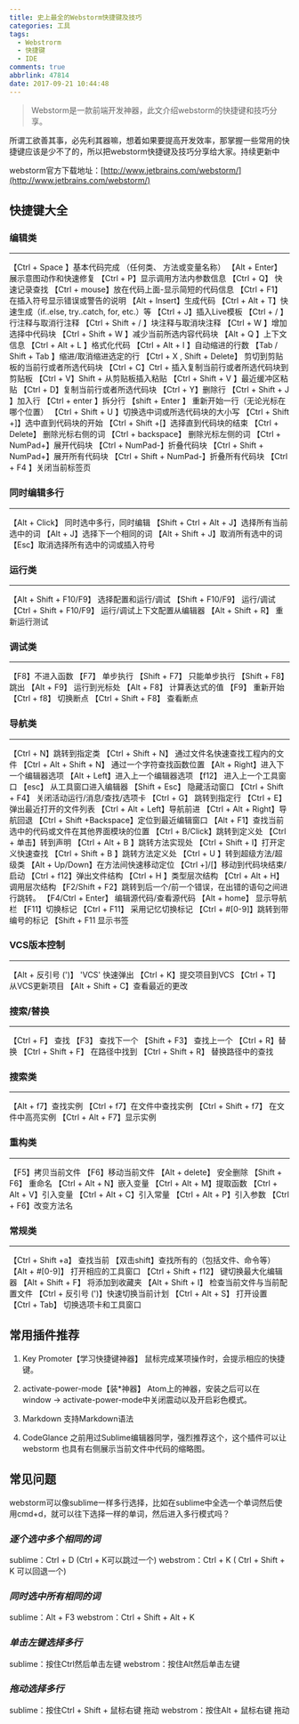 ```yaml
---
title: 史上最全的Webstorm快捷键及技巧
categories: 工具
tags:
  - Webstrorm
  - 快捷键
  - IDE
comments: true
abbrlink: 47814
date: 2017-09-21 10:44:48
---
```


> Webstorm是一款前端开发神器，此文介绍webstorm的快捷键和技巧分享。

所谓工欲善其事，必先利其器嘛，想着如果要提高开发效率，那掌握一些常用的快捷键应该是少不了的，所以把webstorm快捷键及技巧分享给大家。持续更新中

webstorm官方下载地址：[http://www.jetbrains.com/webstorm/](http://www.jetbrains.com/webstorm/)

## 快捷键大全

### 编辑类
---
【Ctrl + Space 】基本代码完成 （任何类、 方法或变量名称）
【Alt + Enter】 展示意图动作和快速修复
【Ctrl + P】显示调用方法内参数信息
【Ctrl + Q】 快速记录查找
【Ctrl + mouse】放在代码上面-显示简短的代码信息
【Ctrl + F1】在插入符号显示错误或警告的说明
【Alt + Insert】生成代码
【Ctrl + Alt + T】快速生成（if..else, try..catch, for, etc.）等
【Ctrl + J】插入Live模板
【Ctrl + / 】行注释与取消行注释
【Ctrl + Shift + / 】块注释与取消块注释
【Ctrl + W 】增加选择中代码块
【Ctrl + Shift + W 】减少当前所选内容代码块
【Alt + Q 】上下文信息
【Ctrl + Alt + L 】格式化代码
【Ctrl + Alt + I 】自动缩进的行数
【Tab / Shift + Tab 】缩进/取消缩进选定的行
【Ctrl + X , Shift + Delete】 剪切到剪贴板的当前行或者所选代码块
【Ctrl + C】Ctrl + 插入复制当前行或者所选代码块到剪贴板
【Ctrl + V】Shift + 从剪贴板插入粘贴
【Ctrl + Shift + V 】最近缓冲区粘贴
【Ctrl + D】复制当前行或者所选代码块
【Ctrl + Y】删除行
【Ctrl + Shift + J 】加入行
【Ctrl + enter 】拆分行
【shift + Enter 】 重新开始一行（无论光标在哪个位置）
【Ctrl + Shift + U 】切换选中词或所选代码块的大小写
【Ctrl + Shift +]】选中直到代码块的开始
【Ctrl + Shift +[】选择直到代码块的结束
【Ctrl + Delete】 删除光标右侧的词
【Ctrl + backspace】 删除光标左侧的词
【Ctrl + NumPad+】展开代码块
【Ctrl + NumPad-】折叠代码块
【Ctrl + Shift + NumPad+】展开所有代码块
【Ctrl + Shift + NumPad-】折叠所有代码块
【Ctrl + F4 】关闭当前标签页

### 同时编辑多行
---
【Alt + Click】 同时选中多行，同时编辑
【Shift + Ctrl + Alt + J】选择所有当前选中的词
【Alt + J】选择下一个相同的词
【Alt + Shift + J】取消所有选中的词
【Esc】取消选择所有选中的词或插入符号

### 运行类
---
【Alt + Shift + F10/F9】 选择配置和运行/调试
【Shift + F10/F9】 运行/调试
【Ctrl + Shift + F10/F9】 运行/调试上下文配置从编辑器
【Alt + Shift + R】 重新运行测试

### 调试类
---
【F8】不进入函数
【F7】 单步执行
【Shift + F7】 只能单步执行
【Shift + F8】跳出
【Alt + F9】 运行到光标处
【Alt + F8】 计算表达式的值
【F9】 重新开始
【Ctrl + f8】 切换断点
【Ctrl + Shift + F8】 查看断点


### 导航类
---
【Ctrl + N】跳转到指定类
【Ctrl + Shift + N】 通过文件名快速查找工程内的文件
【Ctrl + Alt + Shift + N】 通过一个字符查找函数位置
【Alt + Right】进入下一个编辑器选项
【Alt + Left】进入上一个编辑器选项
【f12】 进入上一个工具窗口
【esc】 从工具窗口进入编辑器
【Shift + Esc】 隐藏活动窗口
【Ctrl + Shift + F4】 关闭活动运行/消息/查找/选项卡
【Ctrl + G】 跳转到指定行
【Ctrl + E】 弹出最近打开的文件列表
【Ctrl + Alt + Left】导航前进
【Ctrl + Alt + Right】导航回退
【Ctrl + Shift +Backspace】定位到最近编辑窗口
【Alt + F1】查找当前选中的代码或文件在其他界面模块的位置
【Ctrl + B/Click】跳转到定义处
【Ctrl + 单击】转到声明
【Ctrl + Alt + B 】跳转方法实现处
【Ctrl + Shift + I】打开定义快速查找
【Ctrl + Shift + B 】跳转方法定义处
【Ctrl + U 】转到超级方法/超级类
【Alt +  Up/Down】在方法间快速移动定位
【Ctrl +]/[】移动到代码块结束/启动
【Ctrl + f12】弹出文件结构
【Ctrl + H 】类型层次结构
【Ctrl + Alt + H】 调用层次结构
【F2/Shift + F2】跳转到后一个/前一个错误，在出错的语句之间进行跳转。
【F4/Ctrl + Enter】 编辑源代码/查看源代码
【Alt + home】 显示导航栏
【F11】切换标记
【Ctrl + F11】 采用记忆切换标记
【Ctrl + #[0-9]】跳转到带编号的标记
【Shift + F11 显示书签

### VCS版本控制
---
【Alt + 反引号 (')】 'VCS' 快速弹出
【Ctrl + K】提交项目到VCS
【Ctrl + T】 从VCS更新项目
【Alt + Shift + C】查看最近的更改

### 搜索/替换
---
【Ctrl + F】 查找
【F3】 查找下一个
【Shift + F3】 查找上一个
【Ctrl + R】替换
【Ctrl + Shift + F】 在路径中找到
【Ctrl + Shift + R】 替换路径中的查找

### 搜索类
---
【Alt + f7】查找实例
【Ctrl + f7】在文件中查找实例
【Ctrl + Shift + f7】 在文件中高亮实例
【Ctrl + Alt + F7】显示实例

### 重构类
---
【F5】拷贝当前文件
【F6】移动当前文件
【Alt + delete】 安全删除
【Shift + F6】 重命名
【Ctrl + Alt + N】嵌入变量
【Ctrl + Alt + M】提取函数
【Ctrl + Alt + V】引入变量
【Ctrl + Alt + C】引入常量
【Ctrl + Alt + P】引入参数
【Ctrl + F6】改变方法名

### 常规类
---
【Ctrl + Shift +a】 查找当前
【双击shift】查找所有的（包括文件、命令等）
【Alt + #[0-9]】 打开相应的工具窗口
【Ctrl + Shift + f12】 键切换最大化编辑器
【Alt + Shift + F】 将添加到收藏夹
【Alt + Shift + I】 检查当前文件与当前配置文件
【Ctrl + 反引号 (')】快速切换当前计划
【Ctrl + Alt + S】 打开设置
【Ctrl + Tab】 切换选项卡和工具窗口


## 常用插件推荐
1. Key Promoter【学习快捷键神器】
鼠标完成某项操作时，会提示相应的快捷键。

2. activate-power-mode【装*神器】
Atom上的神器，安装之后可以在 window -> activate-power-mode中关闭震动以及开启彩色模式。

3. Markdown
支持Markdown语法

4. CodeGlance
之前用过Sublime编辑器同学，强烈推荐这个，这个插件可以让 webstorm 也具有右侧展示当前文件中代码的缩略图。

## 常见问题

 webstorm可以像sublime一样多行选择，比如在sublime中全选一个单词然后使用cmd+d，就可以往下选择一样的单词，然后进入多行模式吗？

### ***逐个选中多个相同的词***
sublime：Ctrl + D (Ctrl + K可以跳过一个)
webstrom：Ctrl + K ( Ctrl + Shift + K 可以回退一个)

### ***同时选中所有相同的词***
sublime：Alt + F3
webstrom：Ctrl + Shift + Alt + K

### ***单击左键选择多行***
sublime：按住Ctrl然后单击左键
webstrom：按住Alt然后单击左键

### ***拖动选择多行***
sublime：按住Ctrl + Shift + 鼠标右键 拖动
webstrom：按住Alt + 鼠标右键 拖动


